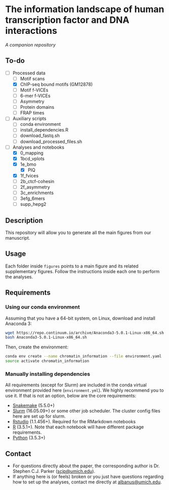 # The information landscape of human transcription factor and DNA interactions
_A companion repository_

## To-do
- [ ] Processed data
    - [ ] Motif scans
    - [x] ChIP-seq bound motifs (GM12878)
    - [ ] Motif f-VICEs
    - [ ] 6-mer f-VICEs
    - [ ] Asymmetry
    - [ ] Protein domains
    - [ ] FRAP times
- [ ] Auxiliary scripts
    - [ ] conda environment
    - [ ] install_dependencies.R
    - [ ] download_fastq.sh
    - [ ] download_processed_files.sh
- [ ] Analyses and notebooks
    - [x] 0_mapping
    - [x] 1bcd_vplots
    - [x] 1e_bmo
        - [x] PIQ
    - [x] 1f_fvices
    - [ ] 2b_ctcf-cohesin
    - [ ] 2f_asymmetry
    - [ ] 3c_enrichments
    - [ ] 3efg_6mers
    - [ ] supp_hepg2

## Description
This repository will allow you to generate all the main figures from our manuscript.

## Usage
Each folder inside `figures` points to a main figure and its related supplementary figures. Follow the instructions inside each one to perform the analyses.

## Requirements
### Using our conda environment
Assuming that you have a 64-bit system, on Linux, download and install Anaconda 3:
```sh
wget https://repo.continuum.io/archive/Anaconda3-5.0.1-Linux-x86_64.sh
bash Anaconda3-5.0.1-Linux-x86_64.sh
```
Then, create the environment:
```sh
conda env create --name chromatin_information --file environment.yaml
source activate chromatin_information
```

### Manually installing dependencies
All requirements (except for Slurm) are included in the conda virtual environment provided here (`environment.yml`). We highly recommend you to use it. If that is not an option, below are the core requirements:
* [Snakemake](https://snakemake.readthedocs.io/en/stable/) (5.5.0+)
* [Slurm](https://slurm.schedmd.com) (16.05.09+) or some other job scheduler. The cluster config files here are set up for slurm.
* [Rstudio](https://www.rstudio.com) (1.1.456+). Required for the RMarkdown notebooks
* [R](https://www.r-project.org) (3.5.1+). Note that each notebook will have different package requirements.
* [Python](https://www.python.org) (3.5.3+)

## Contact
* For questions directly about the paper, the corresponding author is Dr. Stephen C.J. Parker (scjp@umich.edu).
* If anything here is (or feels) broken or you just have questions regarding how to set up the analyses, contact me directly at albanus@umich.edu.
